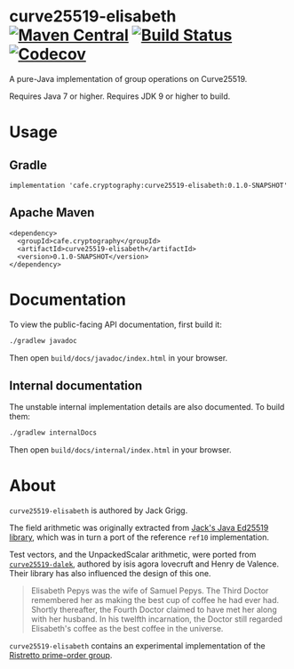 # curve25519-elisabeth [![Maven Central](https://img.shields.io/maven-central/v/cafe.cryptography/curve25519-elisabeth.svg?label=Maven%20Central)](https://search.maven.org/search?q=g:%22cafe.cryptography%22%20AND%20a:%22curve25519-elisabeth%22) [![Build Status](https://travis-ci.com/cryptography-cafe/curve25519-elisabeth.svg?branch=master)](https://travis-ci.com/cryptography-cafe/curve25519-elisabeth) [![Codecov](https://img.shields.io/codecov/c/gh/cryptography-cafe/curve25519-elisabeth.svg)](https://codecov.io/gh/cryptography-cafe/curve25519-elisabeth)

A pure-Java implementation of group operations on Curve25519.

Requires Java 7 or higher. Requires JDK 9 or higher to build.

# Usage

## Gradle

```
implementation 'cafe.cryptography:curve25519-elisabeth:0.1.0-SNAPSHOT'
```

## Apache Maven

```
<dependency>
  <groupId>cafe.cryptography</groupId>
  <artifactId>curve25519-elisabeth</artifactId>
  <version>0.1.0-SNAPSHOT</version>
</dependency>
```

# Documentation

To view the public-facing API documentation, first build it:

```sh
./gradlew javadoc
```

Then open `build/docs/javadoc/index.html` in your browser.

## Internal documentation

The unstable internal implementation details are also documented. To build them:

```sh
./gradlew internalDocs
```

Then open `build/docs/internal/index.html` in your browser.

# About

`curve25519-elisabeth` is authored by Jack Grigg.

The field arithmetic was originally extracted from [Jack's Java Ed25519 library](https://github.com/str4d/ed25519-java),
which was in turn a port of the reference `ref10` implementation.

Test vectors, and the UnpackedScalar arithmetic, were ported from
[`curve25519-dalek`](https://github.com/dalek-cryptography/curve25519-dalek),
authored by isis agora lovecruft and Henry de Valence. Their library has also influenced the design
of this one.

> Elisabeth Pepys was the wife of Samuel Pepys. The Third Doctor remembered her as
> making the best cup of coffee he had ever had.  Shortly thereafter, the Fourth
> Doctor claimed to have met her along with her husband.  In his twelfth
> incarnation, the Doctor still regarded Elisabeth's coffee as the best coffee in
> the universe.

`curve25519-elisabeth` contains an experimental implementation of the
[Ristretto prime-order group](https://ristretto.group).
